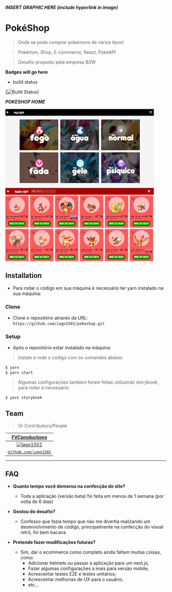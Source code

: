<!-- <a href="http://fvcproductions.com"><img src="https://avatars1.githubusercontent.com/u/4284691?v=3&s=200" title="FVCproductions" alt="FVCproductions"></a> -->

<!-- [![FVCproductions](https://avatars1.githubusercontent.com/u/4284691?v=3&s=200)](http://fvcproductions.com) -->

***INSERT GRAPHIC HERE (include hyperlink in image)***

# PokéShop

> Onde se pode comprar pokemons de vários tipos!

> Pokémon, Shop, E-commerce, React, PokeAPI

> Desafio proposto pela empresa B2W

**Badges will go here**

- build status

[![Build Status](http://img.shields.io/travis/badges/badgerbadgerbadger.svg?style=flat-square)]

***POKESHOP HOME***

[![Home Page](/images/homepage.png)]()

## Installation

- Para rodar o código em sua máquina é necessário ter yarn instalado na sua máquina:

### Clone

- Clone o repositório através da URL: `https://github.com/iago1501/pokeshop.git`

### Setup

- Após o repositório estar instalado na máquina:

> Instale e rode o código com os comandos abaixo:

```shell
$ yarn
$ yarn start
```

> Algumas configurações também foram feitas utilizando storybook, para rodar é necessário:
```shell
$ yarn storybook
```

## Team

> Or Contributors/People


| <a href="http://fvcproductions.com" target="_blank">**FVCproductions**</a> |
| :---: |
| [![Iago1501](https://avatars2.githubusercontent.com/u/13649073?s=400&u=7171c01e60916597984c2802b7753cef11563e9d&v=4&s=50)](https://github.com/iago1501)    |
| <a href="https://github.com/iago1501" target="_blank">`github.com/iago1501`</a> |

---

## FAQ

- **Quanto tempo você demorou na confecção do site?**
    - Toda a aplicação (versão beta) foi feita em menos de 1 semana (por volta de 6 dias)

- **Gostou do desafio?**
    - Confesso que fazia tempo que não me divertia realizando um desenvolvimento de código, principalmente na confecção do visual retrô, foi bem bacana

- **Pretende fazer modificações futuras?**
    - Sim, dar o ecommerce como completo ainda faltam muitas coisas, como:
        - Adicionar helmets ou passar a aplicação para um next.js;
        - Fazer algumas configurações a mais para versão mobile;
        - Acrescentar testes E2E e testes unitários;
        - Acrescentar melhorias de UX para o usuário;
        - etc...
